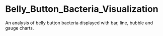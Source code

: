 # Belly_Button_Bacteria_Visualization
An analysis of belly button bacteria displayed with bar, line, bubble and gauge charts. 
